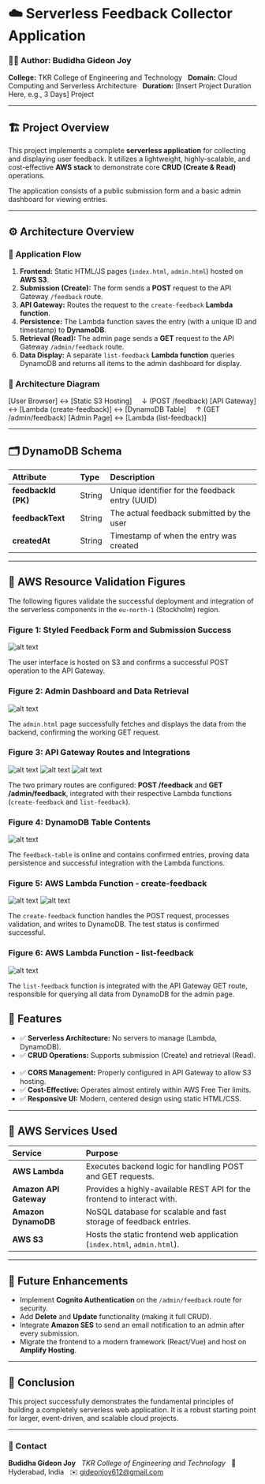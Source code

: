 # ☁️ Serverless Feedback Collector Application

### 🧑‍💻 Author: Budidha Gideon Joy  
**College:** TKR College of Engineering and Technology  
**Domain:** Cloud Computing and Serverless Architecture  
**Duration:** [Insert Project Duration Here, e.g., 3 Days] Project

---

## 🏗️ Project Overview
This project implements a complete **serverless application** for collecting and displaying user feedback. It utilizes a lightweight, highly-scalable, and cost-effective **AWS stack** to demonstrate core **CRUD (Create & Read)** operations.  

The application consists of a public submission form and a basic admin dashboard for viewing entries.

---

## ⚙️ Architecture Overview

### 🔹 Application Flow
1. **Frontend:** Static HTML/JS pages (`index.html`, `admin.html`) hosted on **AWS S3**.  
2. **Submission (Create):** The form sends a **POST** request to the API Gateway `/feedback` route.  
3. **API Gateway:** Routes the request to the `create-feedback` **Lambda function**.  
4. **Persistence:** The Lambda function saves the entry (with a unique ID and timestamp) to **DynamoDB**.  
5. **Retrieval (Read):** The admin page sends a **GET** request to the API Gateway `/admin/feedback` route.  
6. **Data Display:** A separate `list-feedback` **Lambda function** queries DynamoDB and returns all items to the admin dashboard for display.

### 🧭 Architecture Diagram
[User Browser] ↔ [Static S3 Hosting]     ↓ (POST /feedback) [API Gateway] ↔ [Lambda (create-feedback)] ↔ [DynamoDB Table]     ↑ (GET /admin/feedback) [Admin Page] ↔ [Lambda (list-feedback)]


---

## 🗂️ DynamoDB Schema

| Attribute | Type | Description |
|:---|:---|:---|
| **feedbackId (PK)** | String | Unique identifier for the feedback entry (UUID) |
| **feedbackText** | String | The actual feedback submitted by the user |
| **createdAt** | String | Timestamp of when the entry was created |

---
## 📸 AWS Resource Validation Figures

The following figures validate the successful deployment and integration of the serverless components in the `eu-north-1` (Stockholm) region.

### Figure 1: Styled Feedback Form and Submission Success
![alt text](<Screenshot 2025-10-24 165936.png>)

The user interface is hosted on S3 and confirms a successful POST operation to the API Gateway.

### Figure 2: Admin Dashboard and Data Retrieval
![alt text](<Screenshot 2025-10-24 165951.png>)

The `admin.html` page successfully fetches and displays the data from the backend, confirming the working GET request.

### Figure 3: API Gateway Routes and Integrations
![alt text](<Screenshot 2025-10-24 170115.png>)
![alt text](<Screenshot 2025-10-24 170140.png>)
![alt text](<Screenshot 2025-10-24 170151.png>)

The two primary routes are configured: **POST /feedback** and **GET /admin/feedback**, integrated with their respective Lambda functions (`create-feedback` and `list-feedback`).

### Figure 4: DynamoDB Table Contents
![alt text](<Screenshot 2025-10-24 170025.png>)

The `feedback-table` is online and contains confirmed entries, proving data persistence and successful integration with the Lambda functions.

### Figure 5: AWS Lambda Function - create-feedback
![alt text](<Screenshot 2025-10-24 170241.png>)
![alt text](<Screenshot 2025-10-24 170358.png>)

The `create-feedback` function handles the POST request, processes validation, and writes to DynamoDB. The test status is confirmed successful.

### Figure 6: AWS Lambda Function - list-feedback
![alt text](<Screenshot 2025-10-24 170504.png>)

The `list-feedback` function is integrated with the API Gateway GET route, responsible for querying all data from DynamoDB for the admin page.

## 🚀 Features
- ✅ **Serverless Architecture:** No servers to manage (Lambda, DynamoDB).  
- ✅ **CRUD Operations:** Supports submission (Create) and retrieval (Read).  
- ✅ **CORS Management:** Properly configured in API Gateway to allow S3 hosting.  
- ✅ **Cost-Effective:** Operates almost entirely within AWS Free Tier limits.  
- ✅ **Responsive UI:** Modern, centered design using static HTML/CSS.  

---

## 🧩 AWS Services Used
| Service | Purpose |
|:---|:---|
| **AWS Lambda** | Executes backend logic for handling POST and GET requests. |
| **Amazon API Gateway** | Provides a highly-available REST API for the frontend to interact with. |
| **Amazon DynamoDB** | NoSQL database for scalable and fast storage of feedback entries. |
| **AWS S3** | Hosts the static frontend web application (`index.html`, `admin.html`). |

---

## 🧾 Future Enhancements
- Implement **Cognito Authentication** on the `/admin/feedback` route for security.  
- Add **Delete** and **Update** functionality (making it full CRUD).  
- Integrate **Amazon SES** to send an email notification to an admin after every submission.  
- Migrate the frontend to a modern framework (React/Vue) and host on **Amplify Hosting**.

---

## 🏁 Conclusion
This project successfully demonstrates the fundamental principles of building a completely serverless web application. It is a robust starting point for larger, event-driven, and scalable cloud projects.

---

### 📧 Contact
**Budidha Gideon Joy**  
*TKR College of Engineering and Technology*  
📍 Hyderabad, India  
✉️ gideonjoy612@gmail.com